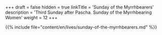 +++
draft = false
hidden = true
linkTitle = 'Sunday of the Myrrhbearers'
description = 'Third Sunday after Pascha. Sunday of the Myrrhbearing Women'
weight = 12
+++

{{% include file="content/en/lives/sunday-of-the-myrrhbearers.md" %}}
